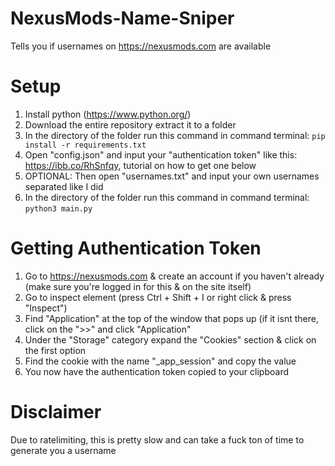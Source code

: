 # NexusMods-Name-Sniper
Tells you if usernames on https://nexusmods.com are available

# Setup
1. Install python (https://www.python.org/)
2. Download the entire repository extract it to a folder
3. In the directory of the folder run this command in command terminal: `pip install -r requirements.txt`
4. Open "config.json" and input your "authentication token" like this: https://ibb.co/RhSnfqy, tutorial on how to get one below
5. OPTIONAL: Then open "usernames.txt" and input your own usernames separated like I did
6. In the directory of the folder run this command in command terminal: `python3 main.py`

# Getting Authentication Token
1. Go to https://nexusmods.com & create an account if you haven't already (make sure you're logged in for this & on the site itself)
2. Go to inspect element (press Ctrl + Shift + I or right click & press "Inspect")
3. Find "Application" at the top of the window that pops up (if it isnt there, click on the ">>" and click "Application"
4. Under the "Storage" category expand the "Cookies" section & click on the first option
5. Find the cookie with the name "_app_session" and copy the value
6. You now have the authentication token copied to your clipboard

# Disclaimer
Due to ratelimiting, this is pretty slow and can take a fuck ton of time to generate you a username
